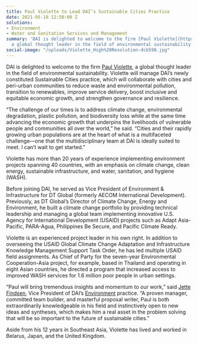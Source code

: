 ```yaml
---
title: Paul Violette to Lead DAI’s Sustainable Cities Practice
date: 2021-05-18 12:58:00 Z
solutions:
- Environment
- Water and Sanitation Services and Management
summary: 'DAI is delighted to welcome to the firm [Paul Violette](https://www.dai.com/who-we-are/our-team/paul-violette),
  a global thought leader in the field of environmental sustainability. '
social-image: "/uploads/Violette_High%20Resolution-dcb598.jpg"
---
```


DAI is delighted to welcome to the firm [Paul Violette](https://www.dai.com/who-we-are/our-team/paul-violette), a global thought leader in the field of environmental sustainability. Violette will manage DAI’s newly constituted Sustainable Cities practice, which will collaborate with cities and peri-urban communities to reduce waste and environmental pollution, transition to renewables, improve service delivery, boost inclusive and equitable economic growth, and strengthen governance and resilience.

“The challenge of our times is to address climate change, environmental degradation, plastic pollution, and biodiversity loss while at the same time advancing the economic growth that underpins the livelihoods of vulnerable people and communities all over the world,” he said. “Cities and their rapidly growing urban populations are at the heart of what is a multifaceted challenge—one that the multidisciplinary team at DAI is ideally suited to meet. I can’t wait to get started.”

Violette has more than 20 years of experience implementing environment projects spanning 40 countries, with an emphasis on climate change, clean energy, sustainable infrastructure, and water, sanitation, and hygiene (WASH). 

Before joining DAI, he served as Vice President of Environment & Infrastructure for DT Global (formerly AECOM International Development). Previously, as DT Global’s Director of Climate Change, Energy and Environment, he built a climate change portfolio by providing technical leadership and managing a global team implementing innovative U.S. Agency for International Development (USAID) projects such as Adapt Asia-Pacific, PARA-Agua, Philippines Be Secure, and Pacific Climate Ready.

Violette is an experienced project leader in his own right. In addition to overseeing the USAID Global Climate Change Adaptation and Infrastructure Knowledge Management Support Task Order, he has led multiple USAID field assignments. As Chief of Party for the seven-year Environmental Cooperation-Asia project, for example, based in Thailand and operating in eight Asian countries, he directed a program that increased access to improved WASH services for 1.6 million poor people in urban settings.

“Paul will bring tremendous insights and momentum to our work,” said [Jette Findsen](https://www.dai.com/who-we-are/our-team/jette-findsen), Vice President of DAI’s [Environment](https://www.dai.com/our-work/solutions/environment) practice. “A proven manager, committed team builder, and masterful proposal writer, Paul is both extraordinarily knowledgeable in his field and instinctively open to new ideas and syntheses, which makes him a real asset in the problem solving that will be so important to the future of  sustainable cities.”

Aside from his 12 years in Southeast Asia, Violette has lived and worked in Belarus, Japan, and the United Kingdom.